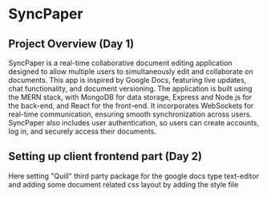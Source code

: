 # SyncPaper 

## Project Overview (Day 1) 
SyncPaper is a real-time collaborative document editing application designed to allow multiple users to simultaneously edit and collaborate on documents. This app is inspired by Google Docs, featuring live updates, chat functionality, and document versioning. The application is built using the MERN stack, with MongoDB for data storage, Express and Node.js for the back-end, and React for the front-end. It incorporates WebSockets for real-time communication, ensuring smooth synchronization across users. SyncPaper also includes user authentication, so users can create accounts, log in, and securely access their documents.


## Setting up client frontend part (Day 2)
Here setting "Quill" third party package for the google docs type text-editor and adding some document related css layout by adding the style file 
 